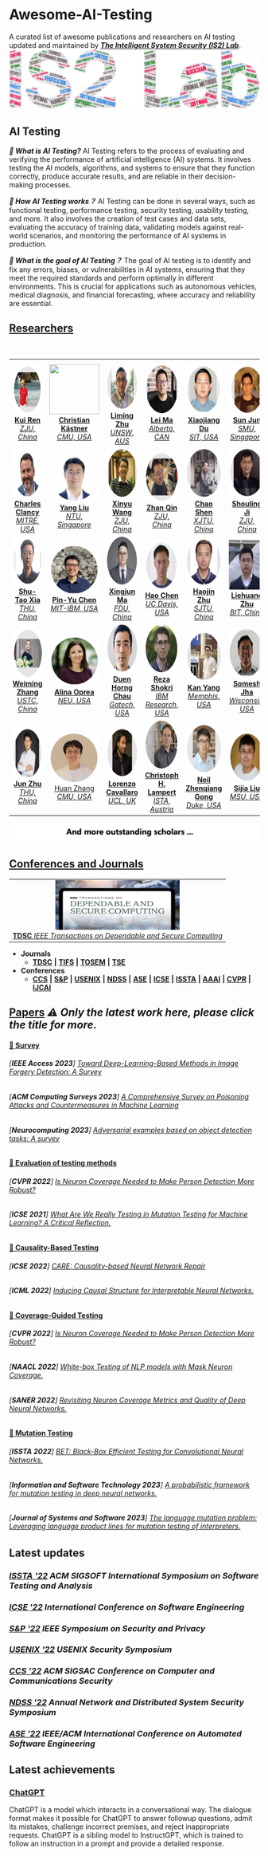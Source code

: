 # Awesome-AI-Testing
A curated list of awesome publications and researchers on AI testing updated and maintained by [***The Intelligent System Security (IS2) Lab***](https://is2lab.github.io/).
![IS2Lab](https://github.com/IS2Lab/awesome-ai-testing/blob/main/picture/is2lab.png)

## AI Testing

***👏 What is AI Testing?*** 
AI Testing refers to the process of evaluating and verifying the performance of artificial intelligence (AI) systems. It involves testing the AI models, algorithms, and systems to ensure that they function correctly, produce accurate results, and are reliable in their decision-making processes.

***👏 How AI Testing works？*** AI Testing can be done in several ways, such as functional testing, performance testing, security testing, usability testing, and more. It also involves the creation of test cases and data sets, evaluating the accuracy of training data, validating models against real-world scenarios, and monitoring the performance of AI systems in production.

***👏 What is the goal of AI Testing？*** The goal of AI testing is to identify and fix any errors, biases, or vulnerabilities in AI systems, ensuring that they meet the required standards and perform optimally in different environments. This is crucial for applications such as autonomous vehicles, medical diagnosis, and financial forecasting, where accuracy and reliability are essential.

## [Researchers](./files/researchers.md)

<table rules="none" align="center">
	<tr>
		<td>
		<center>
                	<img src="https://github.com/IS2Lab/awesome-ai-testing/blob/main/picture/renkui.png" width="100" height="100">	
	               	<br/>
			<a href="https://scholar.google.com/citations?hl=zh-CN&user=uuQA_rcAAAAJ"><b>Kui Ren</b> <br/> <i>ZJU, China</i></a>
            	</center>
        	</td>
		<td>
		<center>
                	<img src="https://github.com/IS2Lab/awesome-ai-testing/blob/main/picture/ChristianKa%CC%88stner.png" width="100" height="100">	
	               	<br/>
			<a href="https://scholar.google.com/citations?hl=zh-CN&user=PR-ZnJUAAAAJ&view_op=list_works"><b>Christian Kästner</b> <br/> <i>CMU, USA</i></a>
            	</center>
        	</td>
		<td>
		<center>
    			<img src="https://github.com/IS2Lab/awesome-ai-testing/blob/main/picture/LimingZhu.png" width="100" height="100">
			<br/>
			<a href="https://scholar.google.com/citations?hl=zh-CN&user=C1zfS7wAAAAJ&view_op=list_works&sortby=pubdate"><b>Liming Zhu</b> <br/> <i>UNSW, AUS</i></a>
            	</center>
		</td>		
		<td>
		<center>
    			<img src="https://github.com/IS2Lab/awesome-ai-testing/blob/main/picture/LeiMa.png" width="100" height="100">
			<br/>
			<a href="https://scholar.google.com/citations?hl=zh-CN&user=xsfGc58AAAAJ"><b>Lei Ma</b> <br/> <i>Alberta, CAN</i></a>
            	</center>
		</td>		
		<td>
		<center>
    			<img src="https://github.com/IS2Lab/awesome-ai-testing/blob/main/picture/xiaojiangDu.png" width="100" height="100">
			<br/>
			<a href="https://scholar.google.com/citations?hl=zh-CN&user=9K9BlyYAAAAJ"><b>Xiaojiang Du</b> <br/> <i>SIT, USA</i></a>
            	</center>
		</td>
		<td>
		<center>
    			<img src="https://github.com/IS2Lab/awesome-ai-testing/blob/main/picture/sunjun.png" width="100" height="100">
			<br/>
			<a href="https://scholar.google.com/citations?hl=zh-CN&user=DVsEyn0AAAAJ"><b>Sun Jun</b> <br/> <i>SMU, Singapore</i></a>
            	</center>
		</td>
		<br/>
	</tr>
	<tr>
		<td>
		<center>
    			<img src="https://github.com/IS2Lab/awesome-ai-testing/blob/main/picture/CharlesClancy.png" width="100" height="100">
			<br/>
			<a href="https://scholar.google.com/citations?hl=zh-CN&user=OQPZELkAAAAJ"><b>Charles Clancy</b> <br/> <i>MITRE, USA</i></a>
            	</center>
		</td>
		<td>
		<center>
    			<img src="https://github.com/IS2Lab/awesome-ai-testing/blob/main/picture/YangLiu.png" width="100" height="100">
			<br/>
			<a href="https://scholar.google.com/citations?user=_Pvgwd0AAAAJ&hl=zh-CN"><b>Yang Liu</b> <br/> <i>NTU, Singapore</i></a>
            	</center>
		</td>
		<td>
		<center>
    			<img src="https://github.com/IS2Lab/awesome-ai-testing/blob/main/picture/XinyuWang.png" width="100" height="100">
			<br/>
			<a href="https://scholar.google.com/citations?user=17mU6usAAAAJ&hl=zh-CN"><b>Xinyu Wang</b> <br/> <i>ZJU, China</i></a>
            	</center>
		</td>
		<td>
		<center>
    			<img src="https://github.com/IS2Lab/awesome-ai-testing/blob/main/picture/ZhanQin.png" width="100" height="100">
			<br/>
			<a href="https://scholar.google.com/citations?hl=zh-CN&user=5fa4lOQAAAAJ"><b>Zhan Qin</b> <br/> <i>ZJU, China</i></a>
            	</center>
		</td>
		<td>
		<center>
    			<img src="https://github.com/IS2Lab/awesome-ai-testing/blob/main/picture/ChaoShen.png" width="100" height="100">
			<br/>
			<a href="https://scholar.google.com/citations?hl=zh-CN&user=m6QY7-wAAAAJ"><b>Chao Shen</b> <br/> <i>XJTU, China</i></a>
            	</center>
		</td>	
		<td>
		<center>
    			<img src="https://github.com/IS2Lab/awesome-ai-testing/blob/main/picture/ShoulingJi.png" width="100" height="100">
			<br/>
			<a href="https://scholar.google.com/citations?hl=zh-CN&user=5HoF_9oAAAAJ"><b>Shouling Ji</b> <br/> <i>ZJU, China</i></a>
            	</center>
		</td>	
	</tr>
	<tr>
		<td>
		<center>
    			<img src="https://github.com/IS2Lab/awesome-ai-testing/blob/main/picture/shutaoxia.png" width="100" height="100">
			<br/>
			<a href="https://scholar.google.com/citations?hl=zh-CN&user=koAXTXgAAAAJ"><b>Shu-Tao Xia</b> <br/> <i>THU, China</i></a>
            	</center>
		</td>
		<td>
		<center>
    			<img src="https://github.com/IS2Lab/awesome-ai-testing/blob/main/picture/Pin-YuChen.png" width="100" height="100">
			<br/>
			<a href="https://scholar.google.com/citations?hl=zh-CN&user=jxwlCUUAAAAJ"><b>Pin-Yu Chen</b> <br/> <i>MIT-IBM, USA</i></a>
            	</center>
		</td>
		<td>
		<center>
    			<img src="https://github.com/IS2Lab/awesome-ai-testing/blob/main/picture/XInjunMa.png" width="100" height="100">
			<br/>
			<a href="https://scholar.google.com/citations?hl=zh-CN&user=XQViiyYAAAAJ"><b>Xingjun Ma</b> <br/> <i>FDU, China</i></a>
            	</center>
		</td>	
		<td>
		<center>
    			<img src="https://github.com/IS2Lab/awesome-ai-testing/blob/main/picture/HaoChen.png" width="100" height="100">
			<br/>
			<a href="https://scholar.google.com/citations?hl=zh-CN&user=1Aa3qxIAAAAJ"><b>Hao Chen</b> <br/> <i>UC Davis, USA</i></a>
            	</center>
		</td>
		<td>
		<center>
    			<img src="https://github.com/IS2Lab/awesome-ai-testing/blob/main/picture/HaojinZhu.png" width="100" height="100">
			<br/>
			<a href="https://scholar.google.com/citations?hl=zh-CN&user=_5lzNDUAAAAJ"><b>Haojin Zhu</b> <br/> <i>SJTU, China</i></a>
            	</center>
		</td>
		<td>
		<center>
    			<img src="https://github.com/IS2Lab/awesome-ai-testing/blob/main/picture/zhuliehuang.png" width="100" height="100">
			<br/>
			<a href="https://scholar.google.com/citations?hl=zh-CN&user=6v_R6WgAAAAJ"><b>Liehuang Zhu</b> <br/> <i>BIT, China</i></a>
            	</center>
		</td>
	</tr>
	<tr>
		<td>
		<center>
    			<img src="https://github.com/IS2Lab/awesome-ai-testing/blob/main/picture/weimingzhang.png" width="100" height="100">
			<br/>
			<a href="https://scholar.google.com/citations?hl=zh-CN&user=eTCfl6cAAAAJ"><b>Weiming Zhang</b> <br/> <i>USTC, China</i></a>
            	</center>
		</td>
		<td>
		<center>
    			<img src="https://github.com/IS2Lab/awesome-ai-testing/blob/main/picture/AlinaOprea.png" width="100" height="100">
			<br/>
			<a href="https://scholar.google.com/citations?hl=zh-CN&user=16J3izoAAAAJ&view_op=list_works&sortby=pubdate"><b>Alina Oprea</b> <br/> <i>NEU, USA</i></a>
            	</center>
		</td>	
		<td>
		<center>
    			<img src="https://github.com/IS2Lab/awesome-ai-testing/blob/main/picture/DuenHorngChau.png" width="100" height="100">
			<br/>
			<a href="https://scholar.google.com/citations?hl=zh-CN&user=YON32W4AAAAJ"><b>Duen Horng Chau</b> <br/> <i>Gatech, USA</i></a>
            	</center>
		</td>	
		<td>
		<center>
    			<img src="https://github.com/IS2Lab/awesome-ai-testing/blob/main/picture/Reza.png" width="100" height="100">
			<br/>
			<a href="https://scholar.google.com/citations?hl=zh-CN&user=udlZXXcAAAAJ"><b>Reza Shokri</b> <br/> <i>IBM Research, USA</i></a>
            	</center>
		</td>	
		<td>
		<center>
    			<img src="https://github.com/IS2Lab/awesome-ai-testing/blob/main/picture/KanYang.png" width="100" height="100">
			<br/>
			<a href="https://scholar.google.com/citations?hl=zh-CN&user=QqGPbXYAAAAJ"><b>Kan Yang</b> <br/> <i>Memphis, USA</i></a>
            	</center>
		</td>	
		<td>
		<center>
    			<img src="https://github.com/IS2Lab/awesome-ai-testing/blob/main/picture/Somesh.png" width="100" height="100">
			<br/>
			<a href="https://scholar.google.com/citations?hl=zh-CN&user=oWT7fIYAAAAJ"><b>Somesh Jha</b> <br/> <i>Wisconsin, USA</i></a>
            	</center>
		</td>
	</tr>
	<tr>
		<td>
		<center>
    			<img src="https://github.com/IS2Lab/awesome-ai-testing/blob/main/picture/JunZhu.png" width="100" height="100">
			<br/>
			<a href="https://scholar.google.com/citations?hl=zh-CN&user=axsP38wAAAAJ"><b>Jun Zhu</b> <br/> <i>THU, China</i></a>
            	</center>
		</td>
		<td>
		<center>
    			<img src="https://github.com/IS2Lab/awesome-ai-testing/blob/main/picture/HuanZhang.png" width="100" height="100">
			<br/>
			<a href="https://scholar.google.com/citations?hl=zh-CN&user=LTa3GzEAAAAJ"<b>Huan Zhang</b> <br/> <i>CMU, USA</i></a>
            	</center>
		</td>
		<td>
		<center>
    			<img src="https://github.com/IS2Lab/awesome-ai-testing/blob/main/picture/LorenzoCavallaro.png" width="100" height="100">
			<br/>
			<a href="https://scholar.google.com/citations?hl=zh-CN&user=oWT7fIYAAAAJ"><b>Lorenzo Cavallaro</b> <br/> <i>UCL, UK</i></a>
            	</center>
		</td>
		<td>
		<center>
    			<img src="https://github.com/IS2Lab/awesome-ai-testing/blob/main/picture/Christoph.png" width="100" height="100">
			<br/>
			<a href="https://scholar.google.com/citations?hl=zh-CN&user=iCf3SwgAAAAJ"><b>Christoph H. Lampert</b> <br/> <i>ISTA, Austria</i></a>
            	</center>
		</td>
		<td>
		<center>
    			<img src="https://github.com/IS2Lab/awesome-ai-testing/blob/main/picture/NeilZhenqiangGong.png" width="100" height="100">
			<br/>
			<a href="https://scholar.google.com/citations?hl=zh-CN&user=t6uCsYoAAAAJ"><b>Neil Zhenqiang Gong</b> <br/> <i>Duke, USA</i></a>
            	</center>
		</td>
		<td>
		<center>
    			<img src="https://github.com/IS2Lab/awesome-ai-testing/blob/main/picture/SijiaLiu.png" width="100" height="100">
			<br/>
			<a href="https://scholar.google.com/citations?hl=zh-CN&user=C7dO_UgAAAAJ"><b>Sijia Liu</b> <br/> <i>MSU, USA</i></a>
            	</center>
		</td>
	</tr>
</table>

![more](https://github.com/IS2Lab/awesome-ai-testing/blob/main/picture/more2.png)

## [Conferences and Journals](./files/conferences.md)

<table rules="none" align="center">
	<tr>
		<td>
		<center>
    			<img src="https://github.com/IS2Lab/awesome-ai-testing/blob/main/picture/TDSC.png" width="250" height="100" class="alingleft">
			<br/>
			<a href="https://ieeexplore.ieee.org/xpl/RecentIssue.jsp?punumber=8858"><b>TDSC</b> <i>IEEE Transactions on Dependable and Secure Computing</i></a>
            	</center>
		</td>
	</tr>
</table>


- **Journals**
  * [**TDSC**](https://ieeexplore.ieee.org/xpl/RecentIssue.jsp?punumber=8858) **|** [**TIFS**](https://ieeexplore.ieee.org/xpl/RecentIssue.jsp?punumber=10206) **|** [**TOSEM**](https://dl.acm.org/journal/tosem) **|** [**TSE**](http://dblp.uni-trier.de/db/journals/tse/)
- **Conferences**   
  * [**CCS**](https://css2022.xidian.edu.cn/) **|** [**S&P**](https://www.ieee-security.org/TC/SP2022/) **|** [**USENIX**](https://www.usenix.org/) **|**  [**NDSS**](https://www.ndss-symposium.org/) **|** [**ASE**](https://www.aseglobal.com/) **|** [**ICSE**](http://www.icse-conferences.org/) **|**  [**ISSTA**](https://dl.acm.org/conference/issta) **|** [**AAAI**](https://aaai.org/) **|** [**CVPR**](https://cvpr2022.thecvf.com/) **|** [**IJCAI**](https://ijcai-23.org/)
 
## [Papers](./files/papers.md)  ***⚠️ Only the latest work here, please click the title for more.***

#### [🌸 Survey](./files/papers.md) 

###### [***IEEE Access 2023***] [*Toward Deep-Learning-Based Methods in Image Forgery Detection: A Survey*](https://ieeexplore.ieee.org/stamp/stamp.jsp?arnumber=10035377)

###### [***ACM Computing Surveys 2023***] [*A Comprehensive Survey on Poisoning Attacks and Countermeasures in Machine Learning*](https://scholar.google.co.uk/scholar?q=A+Comprehensive+Survey+on+Poisoning+Attacks+and+Countermeasures+in+Machine+Learning.&hl=zh-CN&as_sdt=0&as_vis=1&oi=scholart)

###### [***Neurocomputing 2023***] [*Adversarial examples based on object detection tasks: A survey*](https://scholar.google.co.uk/scholar?hl=zh-CN&as_sdt=0%2C5&as_vis=1&q=Adversarial+examples+based+on+object+detection+tasks%3A+A+survey.&btnG=)

#### [🌸 Evaluation of testing methods](./files/papers.md) 

###### [***CVPR 2022***] [*Is Neuron Coverage Needed to Make Person Detection More Robust?*](https://openaccess.thecvf.com/content/CVPR2022W/FaDE-TCV/papers/Pavlitskaya_Is_Neuron_Coverage_Needed_To_Make_Person_Detection_More_Robust_CVPRW_2022_paper.pdf)
    
###### [***ICSE 2021***] [*What Are We Really Testing in Mutation Testing for Machine Learning? A Critical Reflection.*](https://arxiv.org/abs/2103.01341)

#### [🌸 Causality-Based Testing](./files/papers.md) 

###### [***ICSE 2022***] [*CARE: Causality-based Neural Network Repair*](https://arxiv.org/pdf/2204.09274.pdf)

###### [***ICML 2022***] [*Inducing Causal Structure for Interpretable Neural Networks.*](https://arxiv.org/abs/2112.00826)
    
#### [🌸 Coverage-Guided Testing](./files/papers.md) 

###### [***CVPR  2022***] [*Is Neuron Coverage Needed to Make Person Detection More Robust?*](https://openaccess.thecvf.com/content/CVPR2022W/FaDE-TCV/papers/Pavlitskaya_Is_Neuron_Coverage_Needed_To_Make_Person_Detection_More_Robust_CVPRW_2022_paper.pdf)

###### [***NAACL 2022***] [*White-box Testing of NLP models with Mask Neuron Coverage.*](https://arxiv.org/abs/2205.05050)

###### [***SANER 2022***] [*Revisiting Neuron Coverage Metrics and Quality of Deep Neural Networks.*](https://arxiv.org/pdf/2201.00191.pdf)
    
#### [🌸 Mutation Testing](./files/papers.md) 

###### [***ISSTA 2022***] [*BET: Black-Box Efficient Testing for Convolutional Neural Networks.*](https://dl.acm.org/doi/pdf/10.1145/3533767.3534386)

###### [***Information and Software Technology 2023***] [*A probabilistic framework for mutation testing in deep neural networks.*](https://scholar.google.com/scholar?hl=zh-CN&as_sdt=0%2C5&q=A+probabilistic+framework+for+mutation+testing+in+deep+neural+networks.&btnG=)

###### [***Journal of Systems and Software 2023***] [*The language mutation problem: Leveraging language product lines for mutation testing of interpreters.*](https://scholar.google.com/scholar?hl=zh-CN&as_sdt=0%2C5&q=The+language+mutation+problem%3A+Leveraging+language+product+lines+for+mutation+testing+of+interpreters.+&btnG=)

## Latest updates

### [***ISSTA '22***](https://dblp.org/db/conf/issta/issta2022.html) _ACM SIGSOFT International Symposium on Software Testing and Analysis_
### [***ICSE '22***](https://dblp.org/db/conf/icse/icse2022.html#DanilovaH0N22) _International Conference on Software Engineering_
### [***S&P '22***](https://dblp.org/db/conf/sp/sp2022.html) _IEEE Symposium on Security and Privacy_
### [***USENIX '22***](https://dblp.org/db/conf/uss/uss2022.html) _USENIX Security Symposium_
### [***CCS '22***](https://dblp.org/db/conf/ccs/ccs2022.html) _ACM SIGSAC Conference on Computer and Communications Security_
### [***NDSS '22***](https://dblp.org/db/conf/ndss/ndss2022.html) _Annual Network and Distributed System Security Symposium_
### [***ASE '22***](https://dblp.org/db/conf/kbse/ase2022.html) _IEEE/ACM International Conference on Automated Software Engineering_

## Latest achievements

### [ChatGPT](https://openai.com/blog/chatgpt/)
ChatGPT is a model which interacts in a conversational way. The dialogue format makes it possible for ChatGPT to answer followup questions, admit its mistakes, challenge incorrect premises, and reject inappropriate requests. ChatGPT is a sibling model to InstructGPT, which is trained to follow an instruction in a prompt and provide a detailed response.
